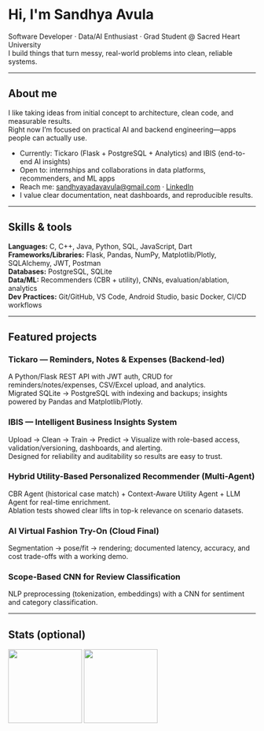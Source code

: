 <h1 align="left">Hi, I'm Sandhya Avula</h1>

Software Developer · Data/AI Enthusiast · Grad Student @ Sacred Heart University  
I build things that turn messy, real-world problems into clean, reliable systems.

---

## About me
I like taking ideas from initial concept to architecture, clean code, and measurable results.  
Right now I’m focused on practical AI and backend engineering—apps people can actually use.

- Currently: Tickaro (Flask + PostgreSQL + Analytics) and IBIS (end-to-end AI insights)
- Open to: internships and collaborations in data platforms, recommenders, and ML apps
- Reach me: sandhyayadavavula@gmail.com · [LinkedIn](https://www.linkedin.com/in/sandhya-avula-86633a20a/)
- I value clear documentation, neat dashboards, and reproducible results.

---

## Skills & tools
**Languages:** C, C++, Java, Python, SQL, JavaScript, Dart  
**Frameworks/Libraries:** Flask, Pandas, NumPy, Matplotlib/Plotly, SQLAlchemy, JWT, Postman  
**Databases:** PostgreSQL, SQLite  
**Data/ML:** Recommenders (CBR + utility), CNNs, evaluation/ablation, analytics  
**Dev Practices:** Git/GitHub, VS Code, Android Studio, basic Docker, CI/CD workflows

---

## Featured projects

### Tickaro — Reminders, Notes & Expenses (Backend-led)
A Python/Flask REST API with JWT auth, CRUD for reminders/notes/expenses, CSV/Excel upload, and analytics.  
Migrated SQLite → PostgreSQL with indexing and backups; insights powered by Pandas and Matplotlib/Plotly.

### IBIS — Intelligent Business Insights System
Upload → Clean → Train → Predict → Visualize with role-based access, validation/versioning, dashboards, and alerting.  
Designed for reliability and auditability so results are easy to trust.

### Hybrid Utility-Based Personalized Recommender (Multi-Agent)
CBR Agent (historical case match) + Context-Aware Utility Agent + LLM Agent for real-time enrichment.  
Ablation tests showed clear lifts in top-k relevance on scenario datasets.

### AI Virtual Fashion Try-On (Cloud Final)
Segmentation → pose/fit → rendering; documented latency, accuracy, and cost trade-offs with a working demo.

### Scope-Based CNN for Review Classification
NLP preprocessing (tokenization, embeddings) with a CNN for sentiment and category classification.

---

## Stats (optional)
<p>
  <img src="https://github-readme-stats.vercel.app/api?username=Avula-sandhya&show_icons=true" height="150" />
  <img src="https://github-readme-stats.vercel.app/api/top-langs/?username=Avula-sandhya&layout=compact" height="150" />
</p>

<!-- Keep this repo name EXACTLY your username so this README shows on your profile -->
